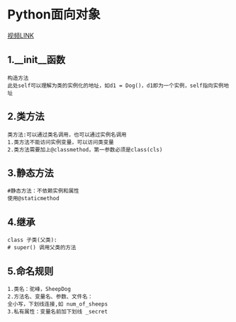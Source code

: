 # Python面向对象

[视频LINK](https://www.bilibili.com/video/BV1uE411x76i?spm_id_from=333.788.player.switch&vd_source=ef2483e6c9fc0260d768b09282b7d179&p=4)

## 1.\_\_init\_\_函数

```
构造方法
此处self可以理解为类的实例化的地址，如d1 = Dog()，d1即为一个实例，self指向实例地址
```

## 2.类方法

```
类方法:可以通过类名调用，也可以通过实例名调用
1.类方法不能访问实例变量，可以访问类变量
2.类方法需要加上@classmethod，第一参数必须是class(cls)
```

## 3.静态方法

```
#静态方法：不依赖实例和属性
使用@staticmethod
```

## 4.继承

```
class 子类(父类):
# super() 调用父类的方法
```

## 5.命名规则

```
1.类名：驼峰，SheepDog
2.方法名、变量名、参数、文件名：
全小写，下划线连接,如 num_of_sheeps
3.私有属性：变量名前加下划线 _secret 
```





